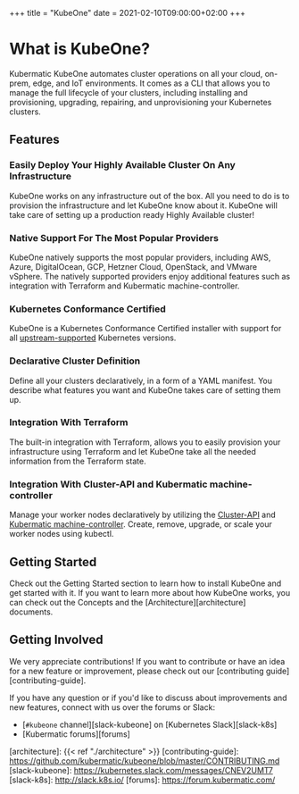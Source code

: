 +++
title = "KubeOne"
date = 2021-02-10T09:00:00+02:00
+++

# What is KubeOne?

Kubermatic KubeOne automates cluster operations on all your cloud, on-prem,
edge, and IoT environments. It comes as a CLI that allows you to manage the
full lifecycle of your clusters, including installing and provisioning,
upgrading, repairing, and unprovisioning your Kubernetes clusters.

## Features

### Easily Deploy Your Highly Available Cluster On Any Infrastructure

KubeOne works on any infrastructure out of the box. All you need to do is to
provision the infrastructure and let KubeOne know about it. KubeOne will take
care of setting up a production ready Highly Available cluster!

### Native Support For The Most Popular Providers

KubeOne natively supports the most popular providers, including AWS, Azure,
DigitalOcean, GCP, Hetzner Cloud, OpenStack, and VMware vSphere. The natively
supported providers enjoy additional features such as integration with Terraform
and Kubermatic machine-controller.

### Kubernetes Conformance Certified

KubeOne is a Kubernetes Conformance Certified installer with support for
all [upstream-supported][upstream-supported-versions] Kubernetes versions.

### Declarative Cluster Definition

Define all your clusters declaratively, in a form of a YAML manifest.
You describe what features you want and KubeOne takes care of setting them up.

### Integration With Terraform

The built-in integration with Terraform, allows you to easily provision your
infrastructure using Terraform and let KubeOne take all the needed information
from the Terraform state.

### Integration With Cluster-API and Kubermatic machine-controller

Manage your worker nodes declaratively by utilizing the [Cluster-API][cluster-api]
and [Kubermatic machine-controller][machine-controller]. Create, remove,
upgrade, or scale your worker nodes using kubectl.

## Getting Started

Check out the Getting Started section to learn how to install KubeOne and get
started with it. If you want to learn more about how KubeOne works, you can
check out the Concepts and the [Architecture][architecture]
documents.

## Getting Involved

We very appreciate contributions! If you want to contribute or have an idea for
a new feature or improvement, please check out our
[contributing guide][contributing-guide].

If you have any question or if you'd like to discuss about improvements and new
features, connect with us over the forums or Slack:

* [`#kubeone` channel][slack-kubeone] on [Kubernetes Slack][slack-k8s]
* [Kubermatic forums][forums]


[upstream-supported-versions]: https://kubernetes.io/docs/setup/release/version-skew-policy/#supported-versions
[cluster-api]: https://github.com/kubernetes-sigs/cluster-api
[machine-controller]: https://github.com/kubermatic/machine-controller
[architecture]: {{< ref "./architecture" >}}
[contributing-guide]: https://github.com/kubermatic/kubeone/blob/master/CONTRIBUTING.md
[slack-kubeone]: https://kubernetes.slack.com/messages/CNEV2UMT7
[slack-k8s]: http://slack.k8s.io/
[forums]: https://forum.kubermatic.com/
